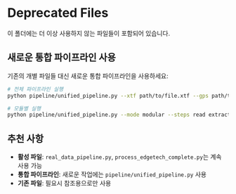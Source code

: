 # Deprecated Files

이 폴더에는 더 이상 사용하지 않는 파일들이 포함되어 있습니다.

## 새로운 통합 파이프라인 사용

기존의 개별 파일들 대신 새로운 통합 파이프라인을 사용하세요:

```bash
# 전체 파이프라인 실행
python pipeline/unified_pipeline.py --xtf path/to/file.xtf --gps path/to/gps.xlsx --annotation path/to/annotation.png

# 모듈별 실행
python pipeline/unified_pipeline.py --mode modular --steps read extract map label feature classify
```

## 추천 사항

- **활성 파일**: `real_data_pipeline.py`, `process_edgetech_complete.py`는 계속 사용 가능
- **통합 파이프라인**: 새로운 작업에는 `pipeline/unified_pipeline.py` 사용
- **기존 파일**: 필요시 참조용으로만 사용